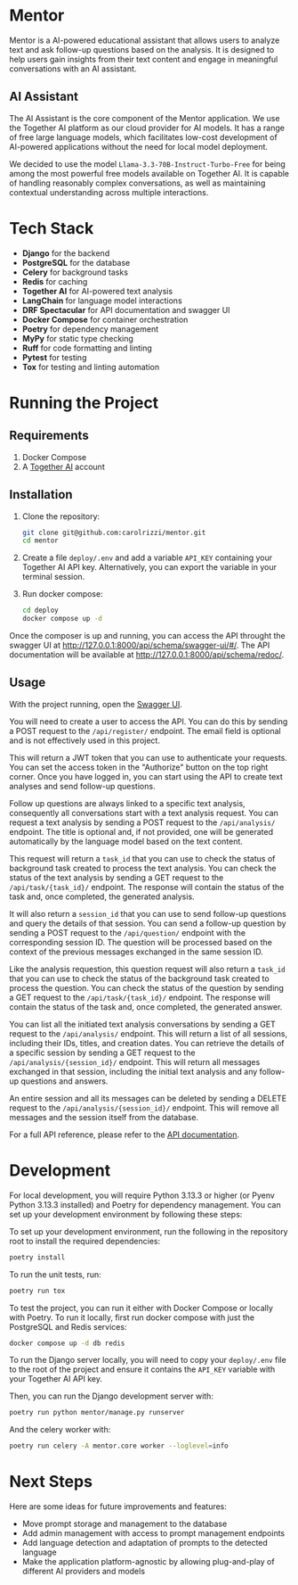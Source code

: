 
# Mentor

Mentor is a AI-powered educational assistant that allows users to analyze text and ask follow-up questions based on the analysis. It is designed to help users gain insights from their text content and engage in meaningful conversations with an AI assistant.

## AI Assistant

The AI Assistant is the core component of the Mentor application. We use the Together AI platform as our cloud provider for AI models. It has a range of free large language models, which facilitates low-cost development of AI-powered applications without the need for local model deployment.

We decided to use the model `Llama-3.3-70B-Instruct-Turbo-Free` for being among the most powerful free models available on Together AI. It is capable of handling reasonably complex conversations, as well as maintaining contextual understanding across multiple interactions.

# Tech Stack

- **Django** for the backend
- **PostgreSQL** for the database
- **Celery** for background tasks
- **Redis** for caching
- **Together AI** for AI-powered text analysis
- **LangChain** for language model interactions
- **DRF Spectacular** for API documentation and swagger UI
- **Docker Compose** for container orchestration
- **Poetry** for dependency management
- **MyPy** for static type checking
- **Ruff** for code formatting and linting
- **Pytest** for testing
- **Tox** for testing and linting automation

# Running the Project

## Requirements

1. Docker Compose
1. A [Together AI](https://www.together.ai/) account

## Installation

1. Clone the repository:
   ```bash
   git clone git@github.com:carolrizzi/mentor.git
   cd mentor
   ```

1. Create a file `deploy/.env` and add a variable `API_KEY` containing your Together AI API key. Alternatively, you can export the variable in your terminal session.

1. Run docker compose:
   ```bash
   cd deploy
   docker compose up -d
   ```

Once the composer is up and running, you can access the API throught the swagger UI at http://127.0.0.1:8000/api/schema/swagger-ui/#/. The API documentation will be available at http://127.0.0.1:8000/api/schema/redoc/.

## Usage

With the project running, open the [Swagger UI](http://127.0.0.1:8000/api/schema/swagger-ui/#/).

You will need to create a user to access the API. You can do this by sending a POST request to the `/api/register/` endpoint. The email field is optional and is not effectively used in this project.

This will return a JWT token that you can use to authenticate your requests. You can set the access token in the "Authorize" button on the top right corner. Once you have logged in, you can start using the API to create text analyses and send follow-up questions.

Follow up questions are always linked to a specific text analysis, consequently all conversations start with a text analysis request. You can request a text analysis by sending a POST request to the `/api/analysis/` endpoint. The title is optional and, if not provided, one will be generated automatically by the language model based on the text content.

This request will return a `task_id` that you can use to check the status of background task created to process the text analysis. You can check the status of the text analysis by sending a GET request to the `/api/task/{task_id}/` endpoint. The response will contain the status of the task and, once completed, the generated analysis.

It will also return a `session_id` that you can use to send follow-up questions and query the details of that session. You can send a follow-up question by sending a POST request to the `/api/question/` endpoint with the corresponding session ID. The question will be processed based on the context of the previous messages exchanged in the same session ID.

Like the analysis requestion, this question request will also return a `task_id` that you can use to check the status of the background task created to process the question. You can check the status of the question by sending a GET request to the `/api/task/{task_id}/` endpoint. The response will contain the status of the task and, once completed, the generated answer.

You can list all the initiated text analysis conversations by sending a GET request to the `/api/analysis/` endpoint. This will return a list of all sessions, including their IDs, titles, and creation dates. You can retrieve the details of a specific session by sending a GET request to the `/api/analysis/{session_id}/` endpoint. This will return all messages exchanged in that session, including the initial text analysis and any follow-up questions and answers.

An entire session and all its messages can be deleted by sending a DELETE request to the `/api/analysis/{session_id}/` endpoint. This will remove all messages and the session itself from the database.

For a full API reference, please refer to the [API documentation](http://127.0.0.1:8000/api/schema/redoc/).

# Development

For local development, you will require Python 3.13.3 or higher (or Pyenv Python 3.13.3 installed) and Poetry for dependency management. You can set up your development environment by following these steps:

To set up your development environment, run the following in the repository root to install the required dependencies:
```bash
poetry install
```

To run the unit tests, run:
```bash
poetry run tox
```

To test the project, you can run it either with Docker Compose or locally with Poetry. To run it locally, first run docker compose with just the PostgreSQL and Redis services:
```bash
docker compose up -d db redis
```

To run the Django server locally, you will need to copy your `deploy/.env` file to the root of the project and ensure it contains the `API_KEY` variable with your Together AI API key. 

Then, you can run the Django development server with:
```bash
poetry run python mentor/manage.py runserver
```

And the celery worker with:
```bash
poetry run celery -A mentor.core worker --loglevel=info
```

# Next Steps

Here are some ideas for future improvements and features:

- Move prompt storage and management to the database
- Add admin management with access to prompt management endpoints
- Add language detection and adaptation of prompts to the detected language
- Make the application platform-agnostic by allowing plug-and-play of different AI providers and models
